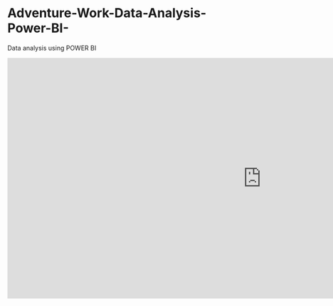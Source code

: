 # Adventure-Work-Data-Analysis-Power-BI-
Data analysis using POWER BI

<iframe width="1140" height="541.25" src="https://app.powerbi.com/reportEmbed?reportId=65d4d398-86f1-43d9-94f9-c2a4a9e45407&autoAuth=true&ctid=573e2fa0-f3c0-40a1-9fef-6fe8f7c09cff&config=eyJjbHVzdGVyVXJsIjoiaHR0cHM6Ly93YWJpLXVzLWVhc3QyLXJlZGlyZWN0LmFuYWx5c2lzLndpbmRvd3MubmV0LyJ9" frameborder="0" allowFullScreen="true"></iframe>
